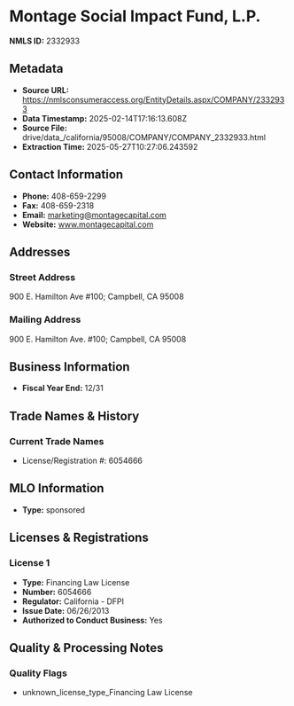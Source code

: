 # Montage Social Impact Fund, L.P.

**NMLS ID:** 2332933

## Metadata
- **Source URL:** https://nmlsconsumeraccess.org/EntityDetails.aspx/COMPANY/2332933
- **Data Timestamp:** 2025-02-14T17:16:13.608Z
- **Source File:** drive/data_/california/95008/COMPANY/COMPANY_2332933.html
- **Extraction Time:** 2025-05-27T10:27:06.243592

## Contact Information
- **Phone:** 408-659-2299
- **Fax:** 408-659-2318
- **Email:** marketing@montagecapital.com
- **Website:** www.montagecapital.com

## Addresses
### Street Address
900 E. Hamilton Ave #100; Campbell, CA 95008

### Mailing Address
900 E. Hamilton Ave. #100; Campbell, CA 95008

## Business Information
- **Fiscal Year End:** 12/31

## Trade Names & History
### Current Trade Names
- License/Registration #: 6054666

## MLO Information
- **Type:** sponsored

## Licenses & Registrations

### License 1
- **Type:** Financing Law License
- **Number:** 6054666
- **Regulator:** California - DFPI
- **Issue Date:** 06/26/2013
- **Authorized to Conduct Business:** Yes

## Quality & Processing Notes
### Quality Flags
- unknown_license_type_Financing Law License
